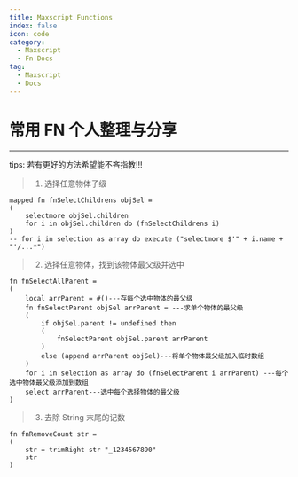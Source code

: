 ```yaml
---
title: Maxscript Functions
index: false
icon: code
category:
  - Maxscript
  - Fn Docs
tag:
  - Maxscript
  - Docs
---
```


# 常用 FN 个人整理与分享

------

tips: 若有更好的方法希望能不吝指教!!!



> 1. 选择任意物体子级

```Maxscript
mapped fn fnSelectChildrens objSel =
(
    selectmore objSel.children
    for i in objSel.children do (fnSelectChildrens i)
)
-- for i in selection as array do execute ("selectmore $'" + i.name + "'/...*")
```



> 2. 选择任意物体，找到该物体最父级并选中

```Maxscript
fn fnSelectAllParent =
(
    local arrParent = #()---存每个选中物体的最父级
    fn fnSelectParent objSel arrParent = ---求单个物体的最父级
    (
        if objSel.parent != undefined then 
        (
            fnSelectParent objSel.parent arrParent
        )
        else (append arrParent objSel)---将单个物体最父级加入临时数组
    )
    for i in selection as array do (fnSelectParent i arrParent) ---每个选中物体最父级添加到数组
    select arrParent---选中每个选择物体的最父级
)
```



> 3. 去除 String 末尾的记数

```Maxscript
fn fnRemoveCount str =
(
    str = trimRight str "_1234567890"
    str
)
```

